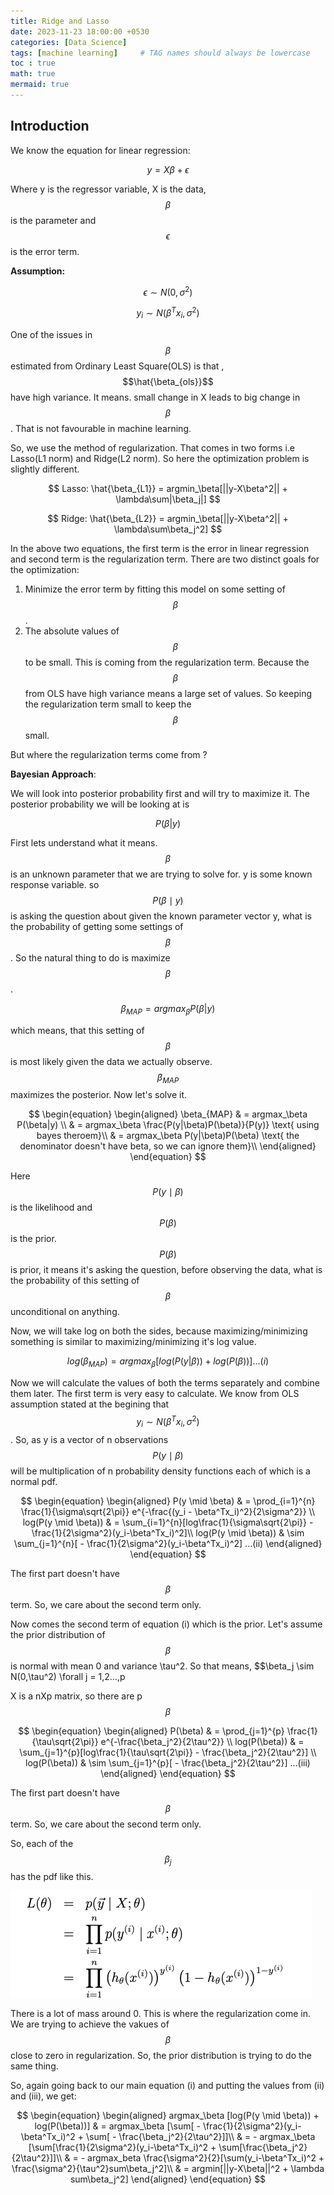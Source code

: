 ```yaml
---
title: Ridge and Lasso
date: 2023-11-23 18:00:00 +0530
categories: [Data Science]
tags: [machine learning]     # TAG names should always be lowercase
toc : true
math: true
mermaid: true
---
```


## Introduction

We know the equation for linear regression:

$$
y = X\beta + \epsilon
$$

Where y is the regressor variable, X is the data, $$ \beta $$ is the parameter and $$ \epsilon $$ is the error term.

**Assumption:**

$$
\epsilon \sim N(0, \sigma^2)
$$

$$
y_i \sim N(\beta^T x_i, \sigma^2)
$$

One of the issues in $$ \beta $$ estimated from Ordinary Least Square(OLS) is that , $$\hat{\beta_{ols}}$$ have high variance. It means. small change in X leads to big change in $$\beta$$ . That is not favourable in machine learning.

So, we use the method of regularization. That comes in two forms i.e Lasso(L1 norm) and Ridge(L2 norm). So here the optimization problem is slightly different.

$$
Lasso:   \hat{\beta_{L1}} = argmin_\beta[||y-X\beta^2|| + \lambda\sum|\beta_j|] 
$$

$$
Ridge:   \hat{\beta_{L2}} = argmin_\beta[||y-X\beta^2|| + \lambda\sum\beta_j^2]
$$

In the above two equations, the first term is the error in linear regression and second term is the regularization term. There are two distinct goals for the optimization:
1. Minimize the error term by fitting this model on some setting of $$\beta$$.
2. The absolute values of $$\beta$$ to be small. This is coming from the regularization term. Because the $$\beta$$ from OLS have high variance means a large set of values. So keeping the regularization term small to keep the $$\beta$$ small.

But where the regularization terms come from ?

**Bayesian Approach**:

We will look into posterior probability first and will try to maximize it. The posterior probability we will be looking at is 

$$
{P(\beta|y)}
$$

First lets understand what it means. $$\beta$$ is an unknown parameter that we are trying to solve for. y is some known response variable. so $$P(\beta \mid y)$$ is asking the question about given the known parameter vector y, what is the probability of getting some settings of $$\beta$$. So the natural thing to do is maximize $$\beta$$.

$$
\beta_{MAP} = argmax_\beta P(\beta|y)
$$

which means, that this setting of $$\beta$$ is most likely given the data we actually observe. $$\beta_{MAP}$$ maximizes the posterior. Now let's solve it.

$$
\begin{equation}
  \begin{aligned}
\beta_{MAP} & = argmax_\beta P(\beta|y) \\
            & = argmax_\beta \frac{P(y|\beta)P(\beta)}{P(y)}  \text{     using bayes theroem}\\
            & = argmax_\beta P(y|\beta)P(\beta)  \text{       the denominator doesn't have beta, so we can ignore them}\\
  \end{aligned}
\end{equation}
$$

Here $$P(y \mid \beta)$$ is the likelihood and $$P(\beta)$$ is the prior. $$P(\beta)$$ is prior, it means it's asking the question, before observing the data, what is the probability of this setting of $$\beta$$ unconditional on anything.

Now, we will take log on both the sides, because maximizing/minimizing something is similar to maximizing/minimizing it's log value.

$$
log(\beta_{MAP}) = argmax_\beta[log(P(y|\beta)) + log(P(\beta))]  ... (i)
$$

Now we will calculate the values of both the terms separately and combine them later. The first term is very easy to calculate. We know from OLS assumption stated at the begining that $$y_i \sim N(\beta^Tx_i , \sigma^2)$$ . So, as y is a vector of n observations $$P(y\mid \beta)$$ will be multiplication of n probability density functions each of which is a normal pdf.

$$
\begin{equation}
 \begin{aligned}
P(y \mid \beta) & = \prod_{i=1}^{n} \frac{1}{\sigma\sqrt{2\pi}} e^{-\frac{(y_i - \beta^Tx_i)^2}{2\sigma^2}} \\
log(P(y \mid \beta)) & = \sum_{i=1}^{n}[log\frac{1}{\sigma\sqrt{2\pi}} - \frac{1}{2\sigma^2}(y_i-\beta^Tx_i)^2]\\
log(P(y \mid \beta)) & \sim \sum_{j=1}^{n}[ - \frac{1}{2\sigma^2}(y_i-\beta^Tx_i)^2]  ...(ii)
 \end{aligned}
\end{equation}
$$

The first part doesn't have $$\beta$$ term. So, we care about the second term only.

Now comes the second term of equation (i) which is the prior. Let's assume the prior distribution of $$\beta$$ is normal with mean 0 and variance \tau^2. So that means, $$\beta_j \sim N(0,\tau^2) \forall j = 1,2...,p

X is a nXp matrix, so there are p $$\beta$$

$$
\begin{equation}
 \begin{aligned}
P(\beta) & = \prod_{j=1}^{p} \frac{1}{\tau\sqrt{2\pi}} e^{-\frac{\beta_j^2}{2\tau^2}} \\
log(P(\beta)) & = \sum_{j=1}^{p}[log\frac{1}{\tau\sqrt{2\pi}} - \frac{\beta_j^2}{2\tau^2}] \\
log(P(\beta)) & \sim \sum_{j=1}^{p}[ - \frac{\beta_j^2}{2\tau^2}]  ...(iii)
 \end{aligned}
\end{equation}
$$

The first part doesn't have $$\beta$$ term. So, we care about the second term only.

So, each of the $$\beta_j$$ has the pdf like this.

![lr_likelihood_1](/assets/img/lr_likelihood_1.jpeg)

There is a lot of mass around 0. This is where the regularization come in. We are trying to achieve the vakues of $$\beta$$ close to zero in regularization. So, the prior distribution is trying to do the same thing.

So, again going back to our main equation (i) and putting the values from (ii) and (iii), we get:

$$
\begin{equation}
 \begin{aligned}
argmax_\beta [log(P(y \mid \beta)) + log(P(\beta))] & = argmax_\beta [\sum[ - \frac{1}{2\sigma^2}(y_i-\beta^Tx_i)^2 + \sum[ - \frac{\beta_j^2}{2\tau^2}]]\\
                 									& = - argmax_\beta [\sum[\frac{1}{2\sigma^2}(y_i-\beta^Tx_i)^2 + \sum[\frac{\beta_j^2}{2\tau^2}]]\\
                 									& = - argmax_beta \frac{\sigma^2}{2}[\sum(y_i-\beta^Tx_i)^2 + \frac{\sigma^2}{\tau^2}sum\beta_j^2]\\
                 									& = argmin[||y-X\beta||^2 + \lambda sum\beta_j^2]
 \end{aligned}
\end{equation}
$$



































